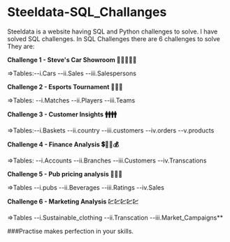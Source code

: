 # Steeldata-SQL_Challanges
Steeldata is a website having SQL and Python challenges to solve. I have solved SQL challenges.
In SQL Challenges there are 6 challenges to solve
They are:

**Challenge 1 - Steve's Car Showroom 🚗🚗🚗🚗🚗**

=>Tables:--i.Cars --ii.Sales --iii.Salespersons
 
**Challenge 2 - Esports Tournament 🎾🏈🏏**

=>Tables: --i.Matches --ii.Players --iii.Teams
 
**Challenge 3 - Customer Insights 🚹🚹🚹🚹**

=>Tables:--i.Baskets --ii.country --iii.customers --iv.orders --v.products
 
**Challenge 4 - Finance Analysis 💲🤑💸💰**

=>Tables: --i.Accounts --ii.Branches --iii.Customers --iv.Transcations
 
**Challenge 5 - Pub pricing analysis 📢📢📢**

=>Tables --i.pubs --ii.Beverages --iii.Ratings --iv.Sales

**Challenge 6 - Marketing Analysis 💹💹💹💹💹**

=>Tables --i.Sustainable_clothing --ii.Transcation --iii.Market_Campaigns**

###Practise makes perfection in your skills.
